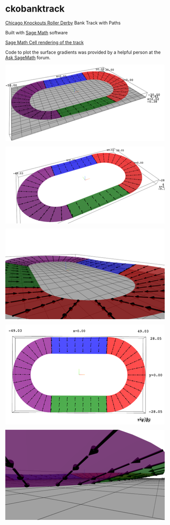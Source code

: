 # ckobanktrack
[Chicago Knockouts Roller Derby](https://www.instagram.com/chicagoknockouts/) Bank Track with Paths

Built with [Sage Math](https://github.com/sagemath) software

[Sage Math Cell rendering of the track](https://sagecell.sagemath.org/?q=pwguiv)

Code to plot the surface gradients was provided by a helpful person at the [Ask SageMath](https://ask.sagemath.org/question/50138/plotting-a-surface-gradient/) forum.

![Full Track with Grid Floor](images/full_track_grid.png?raw=true "Full Track with Grid Floor")

![Full_Track_No_Floor](images/full_track_no_floor.png?raw=true "Full Track without Floor")

![View From Curve](images/view_from_curve.png?raw=true "View From Curve")

![Aerial View No Floor](images/aerial_view_no_floor.png?raw=true "Aerial View without floor")

![View Under Track Surface](images/view_under_track_surface.png?raw=true "View Under Track Surface")

<!-- 
  <img src="images/aerial_view_no_floor.png?raw=true" alt="Aerial View No Floor" title="Aerial View without floor" width="400"/> 
-->

